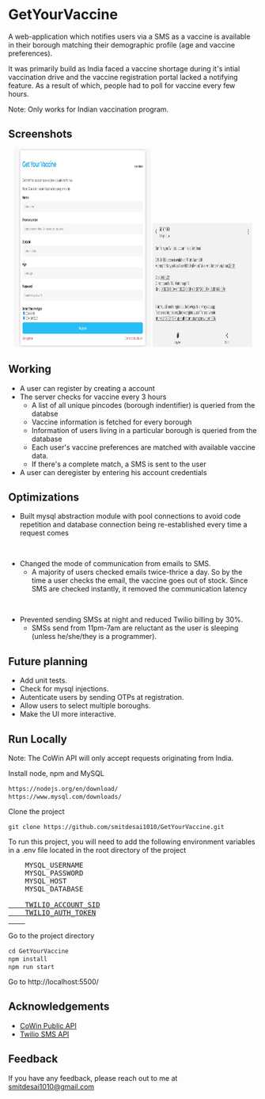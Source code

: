 # GetYourVaccine

A web-application which notifies users via a SMS as a vaccine is available in 
their borough matching their demographic profile (age and vaccine preferences).

It was primarily build as India faced a vaccine shortage during it's intial vaccination drive
and the vaccine registration portal lacked a notifying feature. As a result of which, people had to
poll for vaccine every few hours. 

Note: Only works for Indian vaccination program. 

## Screenshots
<p align="center" width="100%">
  <img src="Assets/SS-1.jpg" width="55%" height="400"/>
  <img src="Assets/SS-2.jpg" width="40%" height="250"/>
</p>




## Working
* A user can register by creating a account 
* The server checks for vaccine every 3 hours
    * A list of all unique pincodes (borough indentifier) is queried from the databse
    * Vaccine information is fetched for every borough
    * Information of users living in a particular borough is queried from the database
    * Each user's vaccine preferences are matched with available vaccine data.
    * If there's a complete match, a SMS is sent to the user
* A user can deregister by entering his account credentials

## Optimizations

* Built mysql abstraction module with pool connections to avoid code repetition and database connection being re-established every time a request comes
<br/>

* Changed the mode of communication from emails to SMS.     
    * A majority of users checked emails twice-thrice a day. So by the time a user checks the email, the vaccine goes out of stock. Since SMS are checked instantly, it removed the communication latency
<br/>

* Prevented sending SMSs at night and reduced Twilio billing by 30%.     
    * SMSs send from 11pm-7am are reluctant as the user is sleeping (unless he/she/they is a programmer).

 
## Future planning

* Add unit tests.
* Check for mysql injections.
* Autenticate users by sending OTPs at registration.
* Allow users to select multiple boroughs.
* Make the UI more interactive.


## Run Locally

Note: The CoWin API will only accept requests originating from India.

Install node, npm and MySQL
```
https://nodejs.org/en/download/
https://www.mysql.com/downloads/
```

Clone the project

```
git clone https://github.com/smitdesai1010/GetYourVaccine.git
```

To run this project, you will need to add the following environment variables in a .env file located in the root directory of the project

<pre>
    <span>MYSQL_USERNAME</span>
    <span>MYSQL_PASSWORD</span>
    <span>MYSQL_HOST</span>
    <span>MYSQL_DATABASE</span>
    <a href="https://www.twilio.com/docs/iam/access-tokens ">
    <span>TWILIO_ACCOUNT_SID</span>
    <span>TWILIO_AUTH_TOKEN</span>
    </a>
</pre>

Go to the project directory

```
cd GetYourVaccine
npm install     
npm run start   
```

Go to http://localhost:5500/

  
## Acknowledgements

 - [CoWin Public API](https://apisetu.gov.in/public/marketplace/api/cowin)
 - [Twilio SMS API](https://www.twilio.com/sms)

  
## Feedback

If you have any feedback, please reach out to me at smitdesai1010@gmail.com
  
